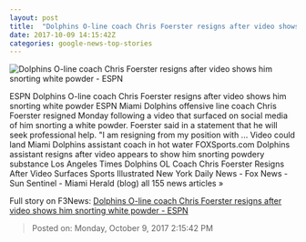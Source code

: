 ```yaml
---
layout: post
title:  "Dolphins O-line coach Chris Foerster resigns after video shows him snorting white powder - ESPN"
date: 2017-10-09 14:15:42Z
categories: google-news-top-stories
---
```


![Dolphins O-line coach Chris Foerster resigns after video shows him snorting white powder - ESPN](http://a4.espncdn.com/combiner/i?img=%2Fphoto%2F2017%2F1008%2Fr271256_1296x729_16%2D9.jpg)

ESPN Dolphins O-line coach Chris Foerster resigns after video shows him snorting white powder ESPN Miami Dolphins offensive line coach Chris Foerster resigned Monday following a video that surfaced on social media of him snorting a white powder. Foerster said in a statement that he will seek professional help. "I am resigning from my position with ... Video could land Miami Dolphins assistant coach in hot water FOXSports.com Dolphins assistant resigns after video appears to show him snorting powdery substance Los Angeles Times Dolphins OL Coach Chris Foerster Resigns After Video Surfaces Sports Illustrated New York Daily News - Fox News - Sun Sentinel - Miami Herald (blog) all 155 news articles »


Full story on F3News: [Dolphins O-line coach Chris Foerster resigns after video shows him snorting white powder - ESPN](http://www.f3nws.com/n/UVYHsF)

> Posted on: Monday, October 9, 2017 2:15:42 PM
